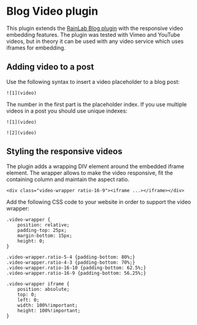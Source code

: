 # Blog Video plugin

This plugin extends the [RainLab Blog plugin](/plugin/sas-blog) with the responsive video embedding features. The plugin was tested with Vimeo and YouTube videos, but in theory it can be used with any video service which uses iframes for embedding.

## Adding video to a post

Use the following syntax to insert a video placeholder to a blog post:

    ![1](video)

The number in the first part is the placeholder index. If you use multiple videos in a post you should use unique indexes:

    ![1](video)

    ![2](video)

## Styling the responsive videos

The plugin adds a wrapping DIV element around the embedded iframe element. The wrapper allows to make the video responsive, fit the containing column and maintain the aspect ratio.

    <div class="video-wrapper ratio-16-9"><iframe ...></iframe></div>

Add the following CSS code to your website in order to support the video wrapper:

    .video-wrapper {
        position: relative;
        padding-top: 25px;
        margin-bottom: 15px;
        height: 0;
    }

    .video-wrapper.ratio-5-4 {padding-bottom: 80%;}
    .video-wrapper.ratio-4-3 {padding-bottom: 70%;}
    .video-wrapper.ratio-16-10 {padding-bottom: 62.5%;}
    .video-wrapper.ratio-16-9 {padding-bottom: 56.25%;}

    .video-wrapper iframe {
        position: absolute;
        top: 0;
        left: 0;
        width: 100%!important;
        height: 100%!important;
    }